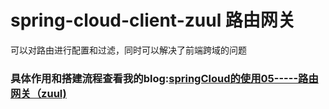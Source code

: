 # spring-cloud-client-zuul 路由网关
 可以对路由进行配置和过滤，同时可以解决了前端跨域的问题
### 具体作用和搭建流程查看我的blog:[springCloud的使用05-----路由网关（zuul)](http://www.cnblogs.com/lifeone/p/9013313.html)

